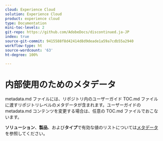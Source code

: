 ```yaml
---
cloud: Experience Cloud
solution: Experience Cloud
product: experience cloud
type: Documentation
mini-toc-levels: 2
git-repo: https://github.com/AdobeDocs/discontinued.ja-JP
index: true
source-git-commit: 9415588f8d42414d8d9deade1a59a7cdb55a2940
workflow-type: ht
source-wordcount: '63'
ht-degree: 100%

---
```



# 内部使用のためのメタデータ

metadata.md ファイルには、リポジトリ内のユーザーガイド TOC.md ファイルに渡すリポジトリレベルのメタデータが含まれます。ユーザーガイドの metadata.md コンテンツを変更する場合は、任意の TOC.md ファイルでおこないます。

**ソリューション**、**製品**、および&#x200B;**タイプ**&#x200B;で有効な値のリストについては[メタデータ](https://experienceleague.adobe.com/docs/authoring-guide-exl/using/editing/user-guide-setup/metadata.html?lang=ja)を参照してください。

